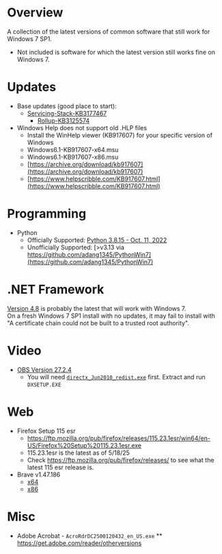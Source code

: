 # Overview
A collection of the latest versions of common software that still work for Windows 7 SP1.
* Not included is software for which the latest version still works fine on Windows 7.

# Updates
* Base updates (good place to start):
  * [Servicing-Stack-KB3177467](https://www.catalog.update.microsoft.com/search.aspx?q=kb3177467)
    * [Rollup-KB3125574](https://www.catalog.update.microsoft.com/Search.aspx?q=KB3125574)
* Windows Help does not support old .HLP files
    - Install the WinHelp viewer (KB917607) for your specific version of Windows
    - Windows6.1-KB917607-x64.msu
    - Windows6.1-KB917607-x86.msu
    - [https://archive.org/download/kb917607](https://archive.org/download/kb917607)
    - [https://www.helpscribble.com/KB917607.html](https://www.helpscribble.com/KB917607.html)

# Programming
* Python
  * Officially Supported: [Python 3.8.15 - Oct. 11, 2022](https://www.python.org/downloads/release/python-3815/)
  * Unofficially Supported: [>v3.13 via https://github.com/adang1345/PythonWin7](https://github.com/adang1345/PythonWin7)

# .NET Framework
[Version 4.8](https://dotnet.microsoft.com/en-us/download/dotnet-framework/thank-you/net48-offline-installer) is probably the latest that will work with Windows 7.<br>
On a fresh Windows 7 SP1 install with no updates, it may fail to install with "A certificate chain could not be built to a trusted root authority".

# Video
* [OBS Version 27.2.4](https://github.com/obsproject/obs-studio/releases/tag/27.2.4)
  * You will need [`directx_Jun2010_redist.exe`](https://www.microsoft.com/en-us/download/details.aspx?id=8109) first. Extract and run `DXSETUP.EXE`
 
# Web
* Firefox Setup 115 esr
  * https://ftp.mozilla.org/pub/firefox/releases/115.23.1esr/win64/en-US/Firefox%20Setup%20115.23.1esr.exe
  * 115.23.1esr is the latest as of 5/18/25
  * Check https://ftp.mozilla.org/pub/firefox/releases/ to see what the latest 115 esr release is.
* Brave v1.47.186
  * [x64](https://github.com/brave/brave-browser/releases/download/v1.47.186/BraveBrowserStandaloneSetup.exe)
  * [x86](https://github.com/brave/brave-browser/releases/download/v1.47.186/BraveBrowserStandaloneSetup32.exe)
 
# Misc
* Adobe Acrobat - `AcroRdrDC2500120432_en_US.exe`
** https://get.adobe.com/reader/otherversions
